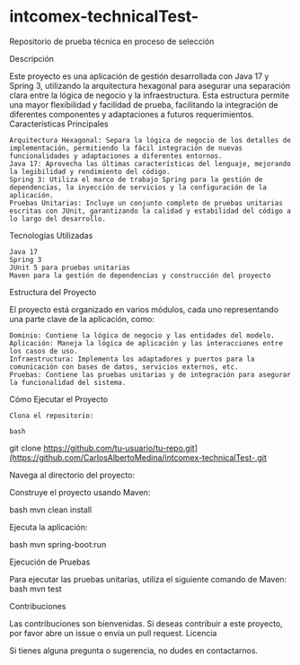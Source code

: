 # intcomex-technicalTest-
Repositorio de prueba técnica en proceso de selección 

Descripción

Este proyecto es una aplicación de gestión desarrollada con Java 17 y Spring 3, utilizando la arquitectura hexagonal para asegurar una separación clara entre la lógica de negocio y la infraestructura. Esta estructura permite una mayor flexibilidad y facilidad de prueba, facilitando la integración de diferentes componentes y adaptaciones a futuros requerimientos.
Características Principales

    Arquitectura Hexagonal: Separa la lógica de negocio de los detalles de implementación, permitiendo la fácil integración de nuevas funcionalidades y adaptaciones a diferentes entornos.
    Java 17: Aprovecha las últimas características del lenguaje, mejorando la legibilidad y rendimiento del código.
    Spring 3: Utiliza el marco de trabajo Spring para la gestión de dependencias, la inyección de servicios y la configuración de la aplicación.
    Pruebas Unitarias: Incluye un conjunto completo de pruebas unitarias escritas con JUnit, garantizando la calidad y estabilidad del código a lo largo del desarrollo.

Tecnologías Utilizadas

    Java 17
    Spring 3
    JUnit 5 para pruebas unitarias
    Maven para la gestión de dependencias y construcción del proyecto

Estructura del Proyecto

El proyecto está organizado en varios módulos, cada uno representando una parte clave de la aplicación, como:

    Dominio: Contiene la lógica de negocio y las entidades del modelo.
    Aplicación: Maneja la lógica de aplicación y las interacciones entre los casos de uso.
    Infraestructura: Implementa los adaptadores y puertos para la comunicación con bases de datos, servicios externos, etc.
    Pruebas: Contiene las pruebas unitarias y de integración para asegurar la funcionalidad del sistema.

Cómo Ejecutar el Proyecto

    Clona el repositorio:

    bash

git clone https://github.com/tu-usuario/tu-repo.git](https://github.com/CarlosAlbertoMedina/intcomex-technicalTest-.git

Navega al directorio del proyecto:

Construye el proyecto usando Maven:

bash
mvn clean install

Ejecuta la aplicación:

bash
mvn spring-boot:run

Ejecución de Pruebas

Para ejecutar las pruebas unitarias, utiliza el siguiente comando de Maven:
bash
mvn test

Contribuciones

Las contribuciones son bienvenidas. Si deseas contribuir a este proyecto, por favor abre un issue o envía un pull request.
Licencia

Si tienes alguna pregunta o sugerencia, no dudes en contactarnos.
